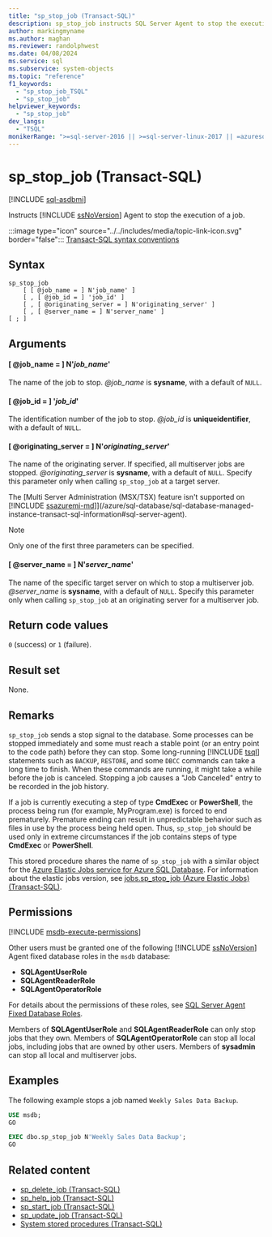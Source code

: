 ```yaml
---
title: "sp_stop_job (Transact-SQL)"
description: sp_stop_job instructs SQL Server Agent to stop the execution of a job.
author: markingmyname
ms.author: maghan
ms.reviewer: randolphwest
ms.date: 04/08/2024
ms.service: sql
ms.subservice: system-objects
ms.topic: "reference"
f1_keywords:
  - "sp_stop_job_TSQL"
  - "sp_stop_job"
helpviewer_keywords:
  - "sp_stop_job"
dev_langs:
  - "TSQL"
monikerRange: ">=sql-server-2016 || >=sql-server-linux-2017 || =azuresqldb-mi-current"
---
```

# sp_stop_job (Transact-SQL)

[!INCLUDE [sql-asdbmi](../../includes/applies-to-version/sql-asdbmi.md)]

Instructs [!INCLUDE [ssNoVersion](../../includes/ssnoversion-md.md)] Agent to stop the execution of a job.

:::image type="icon" source="../../includes/media/topic-link-icon.svg" border="false"::: [Transact-SQL syntax conventions](../../t-sql/language-elements/transact-sql-syntax-conventions-transact-sql.md)

## Syntax

```syntaxsql
sp_stop_job
    [ [ @job_name = ] N'job_name' ]
    [ , [ @job_id = ] 'job_id' ]
    [ , [ @originating_server = ] N'originating_server' ]
    [ , [ @server_name = ] N'server_name' ]
[ ; ]
```

## Arguments

#### [ @job_name = ] N'*job_name*'

The name of the job to stop. *@job_name* is **sysname**, with a default of `NULL`.

#### [ @job_id = ] '*job_id*'

The identification number of the job to stop. *@job_id* is **uniqueidentifier**, with a default of `NULL`.

#### [ @originating_server = ] N'*originating_server*'

The name of the originating server. If specified, all multiserver jobs are stopped. *@originating_server* is **sysname**, with a default of `NULL`. Specify this parameter only when calling `sp_stop_job` at a target server.

The [Multi Server Administration (MSX/TSX) feature isn't supported on [!INCLUDE [ssazuremi-md](../../includes/ssazuremi-md.md)]](/azure/sql-database/sql-database-managed-instance-transact-sql-information#sql-server-agent).

> [!NOTE]  
> Only one of the first three parameters can be specified.

#### [ @server_name = ] N'*server_name*'

The name of the specific target server on which to stop a multiserver job. *@server_name* is **sysname**, with a default of `NULL`. Specify this parameter only when calling `sp_stop_job` at an originating server for a multiserver job.

## Return code values

`0` (success) or `1` (failure).

## Result set

None.

## Remarks

`sp_stop_job` sends a stop signal to the database. Some processes can be stopped immediately and some must reach a stable point (or an entry point to the code path) before they can stop. Some long-running [!INCLUDE [tsql](../../includes/tsql-md.md)] statements such as `BACKUP`, `RESTORE`, and some `DBCC` commands can take a long time to finish. When these commands are running, it might take a while before the job is canceled. Stopping a job causes a "Job Canceled" entry to be recorded in the job history.

If a job is currently executing a step of type **CmdExec** or **PowerShell**, the process being run (for example, MyProgram.exe) is forced to end prematurely. Premature ending can result in unpredictable behavior such as files in use by the process being held open. Thus, `sp_stop_job` should be used only in extreme circumstances if the job contains steps of type **CmdExec** or **PowerShell**.

This stored procedure shares the name of `sp_stop_job` with a similar object for the [Azure Elastic Jobs service for Azure SQL Database](/azure/azure-sql/database/elastic-jobs-overview?view=azuresql-db&preserve-view=true). For information about the elastic jobs version, see [jobs.sp_stop_job (Azure Elastic Jobs) (Transact-SQL)](sp-stop-job-elastic-jobs-transact-sql.md?view=azuresql-db&preserve-view=true).

## Permissions

[!INCLUDE [msdb-execute-permissions](../../includes/msdb-execute-permissions.md)]

Other users must be granted one of the following [!INCLUDE [ssNoVersion](../../includes/ssnoversion-md.md)] Agent fixed database roles in the `msdb` database:

- **SQLAgentUserRole**
- **SQLAgentReaderRole**
- **SQLAgentOperatorRole**

For details about the permissions of these roles, see [SQL Server Agent Fixed Database Roles](../../ssms/agent/sql-server-agent-fixed-database-roles.md).

Members of **SQLAgentUserRole** and **SQLAgentReaderRole** can only stop jobs that they own. Members of **SQLAgentOperatorRole** can stop all local jobs, including jobs that are owned by other users. Members of **sysadmin** can stop all local and multiserver jobs.

## Examples

The following example stops a job named `Weekly Sales Data Backup`.

```sql
USE msdb;
GO

EXEC dbo.sp_stop_job N'Weekly Sales Data Backup';
GO
```

## Related content

- [sp_delete_job (Transact-SQL)](sp-delete-job-transact-sql.md)
- [sp_help_job (Transact-SQL)](sp-help-job-transact-sql.md)
- [sp_start_job (Transact-SQL)](sp-start-job-transact-sql.md)
- [sp_update_job (Transact-SQL)](sp-update-job-transact-sql.md)
- [System stored procedures (Transact-SQL)](system-stored-procedures-transact-sql.md)
